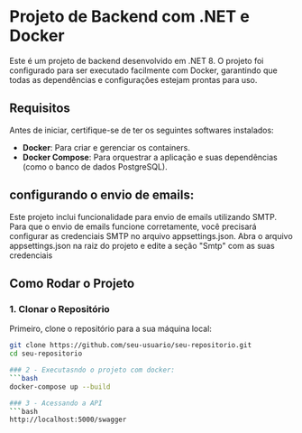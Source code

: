 # Projeto de Backend com .NET e Docker

Este é um projeto de backend desenvolvido em .NET 8. O projeto foi configurado para ser executado facilmente com Docker, garantindo que todas as dependências e configurações estejam prontas para uso.

## Requisitos

Antes de iniciar, certifique-se de ter os seguintes softwares instalados:

- **Docker**: Para criar e gerenciar os containers.
- **Docker Compose**: Para orquestrar a aplicação e suas dependências (como o banco de dados PostgreSQL).

## configurando o envio de emails:
Este projeto inclui funcionalidade para envio de emails utilizando SMTP. Para que o envio de emails funcione corretamente, você precisará configurar as credenciais SMTP no arquivo appsettings.json.
Abra o arquivo appsettings.json na raiz do projeto e edite a seção "Smtp" com as suas credenciais

## Como Rodar o Projeto

### 1. Clonar o Repositório

Primeiro, clone o repositório para a sua máquina local:

```bash
git clone https://github.com/seu-usuario/seu-repositorio.git
cd seu-repositorio

### 2 - Executasndo o projeto com docker:
```bash
docker-compose up --build

### 3 - Acessando a API
```bash
http://localhost:5000/swagger

